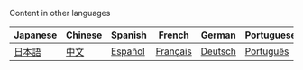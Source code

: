 Content in other languages

| Japanese | Chinese | Spanish | French | German | Portuguese | Italian | Ukrainian | Arabic | Hindi |
| -------- | -------- | -------- | -------- | -------- | -------- | -------- | -------- | -------- | -------- |
| [日本語](https://github.com/EugeneYip/nostr/tree/master/translate/%E6%97%A5%E6%9C%AC%E8%AA%9E) | [中文](https://github.com/EugeneYip/nostr/tree/master/translate/%E4%B8%AD%E6%96%87)  | [Español](https://github.com/EugeneYip/nostr/tree/master/translate/Espa%C3%B1ol) | [Français](https://github.com/EugeneYip/nostr/tree/master/translate/Fran%C3%A7ais) | [Deutsch](https://github.com/EugeneYip/nostr/tree/master/translate/Deutsch) | [Português](https://github.com/EugeneYip/nostr/tree/master/translate/Portugu%C3%AAs) | [Italiano](https://github.com/EugeneYip/nostr/tree/master/translate/Italiano) | [українська](https://github.com/EugeneYip/nostr/tree/master/translate/%D1%83%D0%BA%D1%80%D0%B0%D1%97%D0%BD%D1%81%D1%8C%D0%BA%D0%B0) | [عربي](https://github.com/EugeneYip/nostr/tree/master/translate/%D8%B9%D8%B1%D8%A8%D9%8A) | [हिंदी](https://github.com/EugeneYip/nostr/tree/master/translate/%E0%A4%B9%E0%A4%BF%E0%A4%82%E0%A4%A6%E0%A5%80) |

